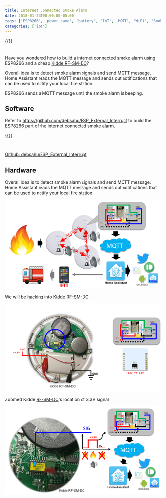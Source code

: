 ```yaml
---
title: Internet Connected Smoke Alarm
date: 2018-01-23T00:00:00-05:00
tags: ['ESP8266', 'power save', 'battery', 'IoT', 'MQTT', 'WiFi', 'Smoke Alarm', 'sensor', 'debashish sahu']
categories: ['iot']
---
```


{{<youtube rgAuyPvZLB4>}}

#

Have you wondered how to build a internet connected smoke alarm using ESP8266 and a cheap [Kidde RF-SM-DC](https://amzn.to/2N8SiGn)?

Overall idea is to detect smoke alarm signals and send MQTT message. Home Assistant reads the MQTT message and sends out notifications that can be used to notify your local fire station.

ESP8266 sends a MQTT message until the smoke alarm is beeping.

## Software

Refer to https://github.com/debsahu/ESP_External_Interrupt to build the ESP8266 part of the internet connected smoke alarm.

{{<youtube pPd362tRx5o>}}

&nbsp;

[Github: debsahu/ESP_External_Interrupt](https://github.com/debsahu/ESP_External_Interrupt)

## Hardware

Overall idea is to detect smoke alarm signals and send MQTT message. Home Assistant reads the MQTT message and sends out notifications that can be used to notify your local fire station.

![Overall](https://github.com/debsahu/Internet_Fire_Alarm/raw/master/Overview.png)

We will be hacking into [Kidde RF-SM-DC](https://amzn.to/2N8SiGn)

![KiddeRFSMDC](https://github.com/debsahu/Internet_Fire_Alarm/raw/master/Kidde_overall.png)

Zoomed Kidde [RF-SM-DC](https://amzn.to/2N8SiGn)'s location of 3.3V signal 

![KiddeRFSMDCZoom](https://github.com/debsahu/Internet_Fire_Alarm/raw/master/Kidde_zoom.png)